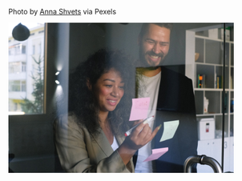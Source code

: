 <!--bl
(filemeta
    (title "pexels-anna-shvets-5324986"))
/bl-->

Photo by [Anna Shvets](https://www.pexels.com/photo/multiethnic-cheerful-colleagues-looking-at-stickers-and-smiling-5324986/) via Pexels

<img src="./images/mob/pexels-anna-shvets-5324986.jpg" style="height:300px"></img>